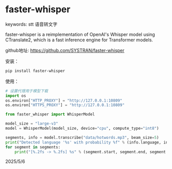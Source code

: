 # faster-whisper

keywords: stt 语音转文字

faster-whisper is a reimplementation of OpenAI's Whisper model using CTranslate2, which is a fast inference engine for Transformer models.

github地址: https://github.com/SYSTRAN/faster-whisper

安装：
```bash
pip install faster-whisper
```

使用：
```python
# 设置代理用于模型下载
import os
os.environ["HTTP_PROXY"] = "http://127.0.0.1:10809"
os.environ["HTTPS_PROXY"] = "http://127.0.0.1:10809"

from faster_whisper import WhisperModel

model_size = "large-v3"
model = WhisperModel(model_size, device="cpu", compute_type="int8")

segments, info = model.transcribe("data/hotwords.mp3", beam_size=5)
print("Detected language '%s' with probability %f" % (info.language, info.language_probability))
for segment in segments:
    print("[%.2fs -> %.2fs] %s" % (segment.start, segment.end, segment.text))
```


2025/5/6
